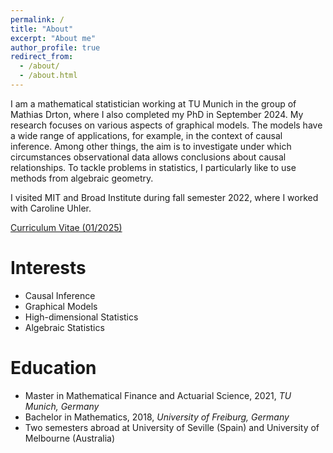 ```yaml
---
permalink: /
title: "About"
excerpt: "About me"
author_profile: true
redirect_from: 
  - /about/
  - /about.html
---
```


I am a mathematical statistician working at TU Munich in the group of Mathias Drton, where I also completed my PhD in September 2024. My research focuses on various aspects of graphical models. The models have a wide range of applications, for example, in the context of causal inference. Among other things, the aim is to investigate under which circumstances observational data allows conclusions about causal relationships. To tackle problems in statistics, I particularly like to use methods from algebraic geometry.

I visited MIT and Broad Institute during fall semester 2022, where I worked with Caroline Uhler.

[Curriculum Vitae (01/2025)](https://nilssturma.github.io/files/cv.pdf)

Interests
======
* Causal Inference
* Graphical Models
* High-dimensional Statistics
* Algebraic Statistics

Education
======
* Master in Mathematical Finance and Actuarial Science, 2021, *TU Munich, Germany*
* Bachelor in Mathematics, 2018, *University of Freiburg, Germany*
* Two semesters abroad at University of Seville (Spain) and University of Melbourne (Australia)

